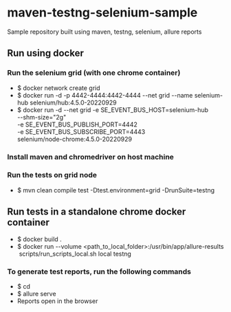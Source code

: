 # maven-testng-selenium-sample
Sample repository built using maven, testng, selenium, allure reports

## Run using docker
### Run the selenium grid (with one chrome container)
* $ docker network create grid
* $ docker run -d -p 4442-4444:4442-4444 --net grid --name selenium-hub selenium/hub:4.5.0-20220929
* $ docker run -d --net grid -e SE_EVENT_BUS_HOST=selenium-hub \
--shm-size="2g" \
-e SE_EVENT_BUS_PUBLISH_PORT=4442 \
-e SE_EVENT_BUS_SUBSCRIBE_PORT=4443 \
selenium/node-chrome:4.5.0-20220929
### Install maven and chromedriver on host machine
### Run the tests on grid node
* $ mvn clean compile test -Dtest.environment=grid -DrunSuite=testng

## Run tests in a standalone chrome docker container
* $ docker build .
* $ docker run --volume <path_to_local_folder>:/usr/bin/app/allure-results <image id> scripts/run_scripts_local.sh local testng


### To generate test reports, run the following commands
* $ cd <folder where allure-results folder exists>
* $ allure serve
* Reports open in the browser
